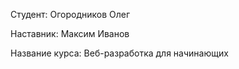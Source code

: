 Студент: Огородников Олег

Наставник: Максим Иванов

Название курса: Веб-разработка для начинающих

